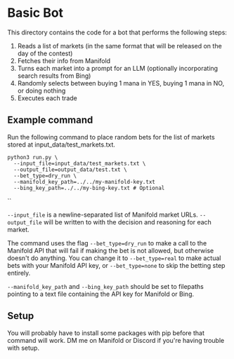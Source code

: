 # Basic Bot

This directory contains the code for a bot that performs the following steps:

1. Reads a list of markets (in the same format that will be released on the day of the contest)
2. Fetches their info from Manifold
3. Turns each market into a prompt for an LLM (optionally incorporating search results from Bing)
4. Randomly selects between buying 1 mana in YES, buying 1 mana in NO, or doing nothing
5. Executes each trade

## Example command

Run the following command to place random bets for the list of markets stored at input_data/test_markets.txt.

```
python3 run.py \
  --input_file=input_data/test_markets.txt \
  --output_file=output_data/test.txt \
  --bet_type=dry_run \
  --manifold_key_path=../../my-manifold-key.txt
  --bing_key_path=../../my-bing-key.txt # Optional
```

``

`--input_file` is a newline-separated list of Manifold market URLs. `--output_file` will be written to with the decision and reasoning for each market.

The command uses the flag `--bet_type=dry_run` to make a call to the Manifold API that will fail if making the bet is not allowed, but otherwise doesn't do anything. You can change it to `--bet_type=real` to make actual bets with your Manifold API key, or `--bet_type=none` to skip the betting step entirely.

`--manifold_key_path` and `--bing_key_path` should be set to filepaths pointing to a text file containing the API key for Manifold or Bing.

## Setup

You will probably have to install some packages with pip before that command will work. DM me on Manifold or Discord if you're having trouble with setup.

